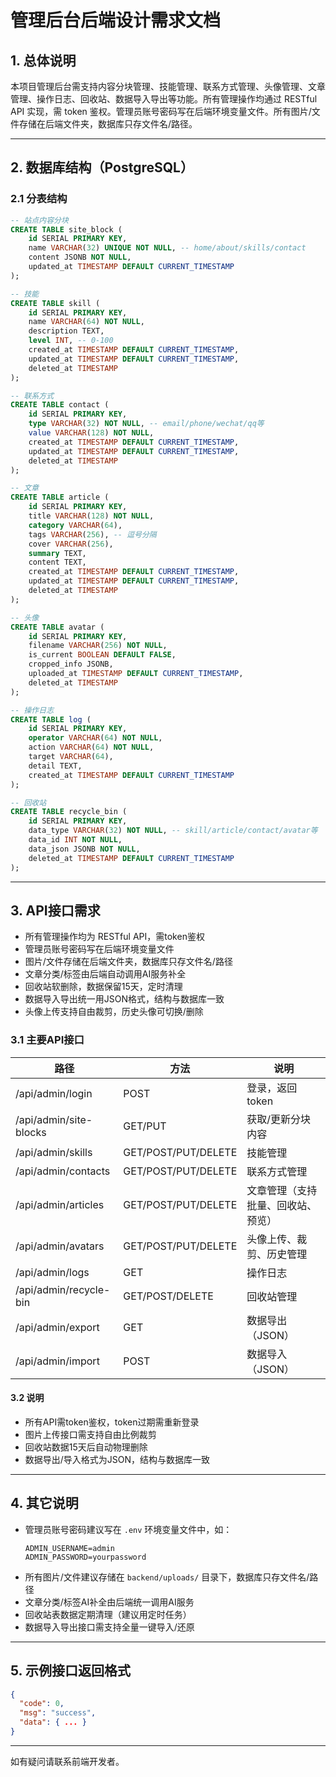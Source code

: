 # 管理后台后端设计需求文档

## 1. 总体说明

本项目管理后台需支持内容分块管理、技能管理、联系方式管理、头像管理、文章管理、操作日志、回收站、数据导入导出等功能。所有管理操作均通过 RESTful API 实现，需 token 鉴权。管理员账号密码写在后端环境变量文件。所有图片/文件存储在后端文件夹，数据库只存文件名/路径。

---

## 2. 数据库结构（PostgreSQL）

### 2.1 分表结构

```sql
-- 站点内容分块
CREATE TABLE site_block (
    id SERIAL PRIMARY KEY,
    name VARCHAR(32) UNIQUE NOT NULL, -- home/about/skills/contact
    content JSONB NOT NULL,
    updated_at TIMESTAMP DEFAULT CURRENT_TIMESTAMP
);

-- 技能
CREATE TABLE skill (
    id SERIAL PRIMARY KEY,
    name VARCHAR(64) NOT NULL,
    description TEXT,
    level INT, -- 0-100
    created_at TIMESTAMP DEFAULT CURRENT_TIMESTAMP,
    updated_at TIMESTAMP DEFAULT CURRENT_TIMESTAMP,
    deleted_at TIMESTAMP
);

-- 联系方式
CREATE TABLE contact (
    id SERIAL PRIMARY KEY,
    type VARCHAR(32) NOT NULL, -- email/phone/wechat/qq等
    value VARCHAR(128) NOT NULL,
    created_at TIMESTAMP DEFAULT CURRENT_TIMESTAMP,
    updated_at TIMESTAMP DEFAULT CURRENT_TIMESTAMP,
    deleted_at TIMESTAMP
);

-- 文章
CREATE TABLE article (
    id SERIAL PRIMARY KEY,
    title VARCHAR(128) NOT NULL,
    category VARCHAR(64),
    tags VARCHAR(256), -- 逗号分隔
    cover VARCHAR(256),
    summary TEXT,
    content TEXT,
    created_at TIMESTAMP DEFAULT CURRENT_TIMESTAMP,
    updated_at TIMESTAMP DEFAULT CURRENT_TIMESTAMP,
    deleted_at TIMESTAMP
);

-- 头像
CREATE TABLE avatar (
    id SERIAL PRIMARY KEY,
    filename VARCHAR(256) NOT NULL,
    is_current BOOLEAN DEFAULT FALSE,
    cropped_info JSONB,
    uploaded_at TIMESTAMP DEFAULT CURRENT_TIMESTAMP,
    deleted_at TIMESTAMP
);

-- 操作日志
CREATE TABLE log (
    id SERIAL PRIMARY KEY,
    operator VARCHAR(64) NOT NULL,
    action VARCHAR(64) NOT NULL,
    target VARCHAR(64),
    detail TEXT,
    created_at TIMESTAMP DEFAULT CURRENT_TIMESTAMP
);

-- 回收站
CREATE TABLE recycle_bin (
    id SERIAL PRIMARY KEY,
    data_type VARCHAR(32) NOT NULL, -- skill/article/contact/avatar等
    data_id INT NOT NULL,
    data_json JSONB NOT NULL,
    deleted_at TIMESTAMP DEFAULT CURRENT_TIMESTAMP
);
```

---

## 3. API接口需求

- 所有管理操作均为 RESTful API，需token鉴权
- 管理员账号密码写在后端环境变量文件
- 图片/文件存储在后端文件夹，数据库只存文件名/路径
- 文章分类/标签由后端自动调用AI服务补全
- 回收站软删除，数据保留15天，定时清理
- 数据导入导出统一用JSON格式，结构与数据库一致
- 头像上传支持自由裁剪，历史头像可切换/删除

### 3.1 主要API接口

| 路径 | 方法 | 说明 |
|------|------|------|
| /api/admin/login | POST | 登录，返回token |
| /api/admin/site-blocks | GET/PUT | 获取/更新分块内容 |
| /api/admin/skills | GET/POST/PUT/DELETE | 技能管理 |
| /api/admin/contacts | GET/POST/PUT/DELETE | 联系方式管理 |
| /api/admin/articles | GET/POST/PUT/DELETE | 文章管理（支持批量、回收站、预览） |
| /api/admin/avatars | GET/POST/PUT/DELETE | 头像上传、裁剪、历史管理 |
| /api/admin/logs | GET | 操作日志 |
| /api/admin/recycle-bin | GET/POST/DELETE | 回收站管理 |
| /api/admin/export | GET | 数据导出（JSON） |
| /api/admin/import | POST | 数据导入（JSON） |

#### 3.2 说明
- 所有API需token鉴权，token过期需重新登录
- 图片上传接口需支持自由比例裁剪
- 回收站数据15天后自动物理删除
- 数据导出/导入格式为JSON，结构与数据库一致

---

## 4. 其它说明

- 管理员账号密码建议写在 `.env` 环境变量文件中，如：
  ```
  ADMIN_USERNAME=admin
  ADMIN_PASSWORD=yourpassword
  ```
- 所有图片/文件建议存储在 `backend/uploads/` 目录下，数据库只存文件名/路径
- 文章分类/标签AI补全由后端统一调用AI服务
- 回收站表数据定期清理（建议用定时任务）
- 数据导入导出接口需支持全量一键导入/还原

---

## 5. 示例接口返回格式

```json
{
  "code": 0,
  "msg": "success",
  "data": { ... }
}
```

---

如有疑问请联系前端开发者。 